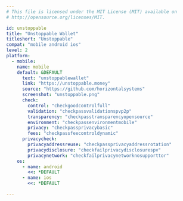 ```yaml
---
# This file is licensed under the MIT License (MIT) available on
# http://opensource.org/licenses/MIT.

id: unstoppable
title: "Unstoppable Wallet"
titleshort: "Unstoppable"
compat: "mobile android ios"
level: 2
platform:
  - mobile:
    name: mobile
    default: &DEFAULT
      text: "unstoppablewallet"
      link: "https://unstoppable.money"
      source: "https://github.com/horizontalsystems"
      screenshot: "unstoppable.png"
      check:
        control: "checkgoodcontrolfull"
        validation: "checkpassvalidationspvp2p"
        transparency: "checkpasstransparencyopensource"
        environment: "checkpassenvironmentmobile"
        privacy: "checkpassprivacybasic"
        fees: "checkpassfeecontroldynamic"
      privacycheck:
        privacyaddressreuse: "checkpassprivacyaddressrotation"
        privacydisclosure: "checkfailprivacydisclosurespv"
        privacynetwork: "checkfailprivacynetworknosupporttor"
    os:
      - name: android
        <<: *DEFAULT
      - name: ios
        <<: *DEFAULT

---
```








